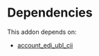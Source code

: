 # Dependencies

This addon depends on:

- [account_edi_ubl_cii](../../../../odoo-bringout-oca-ocb-account_edi_ubl_cii)
